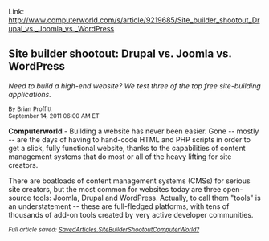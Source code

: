 <div id="wikitext">

Link:
<http://www.computerworld.com/s/article/9219685/Site_builder_shootout_Drupal_vs._Joomla_vs._WordPress>

<div class="vspace">

</div>

<div class="round lrindent quote">

Site builder shootout: Drupal vs. Joomla vs. <span class="wikiword">WordPress</span>
------------------------------------------------------------------------------------

*Need to build a high-end website? We test three of the top free
site-building applications.*

<span style="font-size:83%">By Brian Proffitt</span>\
<span style="font-size:83%">September 14, 2011 06:00 AM ET</span>

**Computerworld** - Building a website has never been easier. Gone --
mostly -- are the days of having to hand-code HTML and PHP scripts in
order to get a slick, fully functional website, thanks to the
capabilities of content management systems that do most or all of the
heavy lifting for site creators.

There are boatloads of content management systems (<span
class="wikiword">CMSs</span>) for serious site creators, but the most
common for websites today are three open-source tools: Joomla, Drupal
and <span class="wikiword">WordPress</span>. Actually, to call them
"tools" is an understatement -- these are full-fledged platforms, with
tens of thousands of add-on tools created by very active developer
communities.

</div>

<span style="font-size:83%">*Full article saved:
[SavedArticles.SiteBuilderShootoutComputerWorld](http://wiki.tamouse.org?n=SavedArticles.SiteBuilderShootoutComputerWorld?action=edit)[?](http://wiki.tamouse.org?n=SavedArticles.SiteBuilderShootoutComputerWorld?action=edit)*
</span>

<div class="vspace">

</div>

</div>
